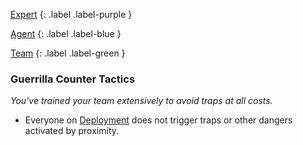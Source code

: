
[Expert](Game/Expert-List)
{: .label .label-purple }

[Agent](Game/Agent)
{: .label .label-blue }

[Team](Game/Team-List)
{: .label .label-green }
### Guerrilla Counter Tactics
*You've trained your team extensively to avoid traps at all costs.*
* Everyone on [Deployment](Game/Deployment) does not trigger traps or other dangers activated by proximity.

